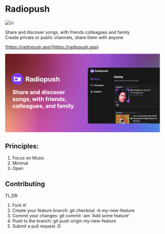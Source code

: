 # Radiopush

![ci](https://github.com/puemos/radiopush/workflows/CI/badge.svg)


Share and discover songs, with friends colleagues and family  
Create private or public channels, share them with anyone

[https://radiopush.app](https://radiopush.app)

<img src="./assets/static/images/og_image.png" alt="preview" width="600"/>

## Principles:
1. Focus on Music
2. Minimal
3. Open

## Contributing

TL;DR

1. Fork it!
2. Create your feature branch: git checkout -b my-new-feature
3. Commit your changes: git commit -am 'Add some feature'
4. Push to the branch: git push origin my-new-feature
5. Submit a pull request :D


